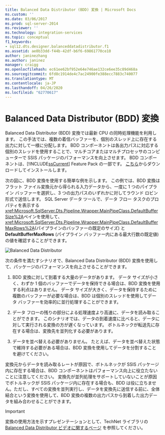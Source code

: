```yaml
---
title: Balanced Data Distributor (BDD) 変換 | Microsoft Docs
ms.custom: ''
ms.date: 03/06/2017
ms.prod: sql-server-2014
ms.reviewer: ''
ms.technology: integration-services
ms.topic: conceptual
f1_keywords:
- sql12.dts.designer.balanceddatadistributor.f1
ms.assetid: ae0b33dd-f44b-42df-b6f6-69861770ce10
author: janinezhang
ms.author: janinez
manager: craigg
ms.openlocfilehash: ec61ee62bf952e64e746ae132ce6ee35c89d468a
ms.sourcegitcommit: 6fd8c1914de4c7ac24900fe388ecc7883c740077
ms.translationtype: MT
ms.contentlocale: ja-JP
ms.lasthandoff: 04/26/2020
ms.locfileid: "62770617"
---
```

# <a name="balanced-data-distributor-transformation"></a>Balanced Data Distributor (BDD) 変換
  Balanced Data Distributor (BDD) 変換では最新 CPU の同時処理機能を利用します。 この手法では、複数の着信バッファーを、個別のスレッド上に存在する出力に対して一様に分配します。 BDD コンポーネントは各出力パスに対応する個別のスレッドを使用することで、マルチコアまたはマルチプロセッサのコンピューターで SSIS パッケージのパフォーマンスを向上させます。 BDD コンポーネントは、[!INCLUDE[ssCurrent](../../../includes/sscurrent-md.md)] Feature Pack の一部です。 [こちら](https://go.microsoft.com/fwlink/p/?LinkId=391999)からダウンロードしてインストールします。  
  
 次の図に、BDD 変換を使用する簡単な例を示します。 この例では、BDD 変換はフラット ファイル変換元から得られる入力データから、一度に 1 つのパイプライン バッファーを選択し、3 つの出力パスのいずれかに対してラウンド ロビン形式で送信します。 SQL Server データ ツールで、データ フロー タスクのプロパティを表示する <xref:Microsoft.SqlServer.Dts.Pipeline.Wrapper.MainPipeClass.DefaultBufferSize%2A>ペインを使用して、 <xref:Microsoft.SqlServer.Dts.Pipeline.Wrapper.MainPipeClass.DefaultBufferMaxRows%2A>(パイプラインのバッファーの既定のサイズ) と **DefaultBufferMaxRows** (パイプライン バッファー内にある最大行数の既定値) の値を確認することができます。  
  
 ![Balanced Data Distributor](../../media/balanceddatadistributor.JPG "Balanced Data Distributor")  
  
 次の条件を満たすシナリオで、Balanced Data Distributor (BDD) 変換を使用して、パッケージのパフォーマンスを向上させることができます。  
  
1.  BDD 変換に対して到着する大量のデータがあります。 データ サイズが小さく、わずか 1 個のバッファーでデータを保持できる場合は、BDD 変換を使用する利点はありません。 データ サイズが大きく、データを保持するために複数のバッファーが必要な場合は、BDD は個別のスレッドを使用してデータ バッファーを効率的に並行処理することができます。  
  
2.  データ フローの残りの部分による処理速度より高速に、データを読み取ることができます。 このシナリオでは、データの到着速度に比べると、データに対して実行される変換の方が遅くなっています。 ボトルネックが転送先に存在する場合は、変換先を並列化する必要があります。  
  
3.  データを並べ替える必要がありません。 たとえば、データを並べ替えた状態で維持する必要がある場合は、BDD 変換を使用してデータを分割することを避けてください。  
  
 変換元からデータを読み取るレートが原因で、ボトルネックが SSIS パッケージ内に存在する場合は、BDD コンポーネントはパフォーマンス向上に役立たないことに注意してください。 変換先が並列処理をサポートしていないことが原因でボトルネックが SSIS パッケージ内に存在する場合も、BDD は役に立ちません。ただし、すべての変換を並列実行し、データを変換先に送信する前に、全体結合という変換を使用して、BDD 変換の複数の出力パスから到着した出力データを組み合わせることができます。  
  
> [!IMPORTANT]  
>   変換の使用方法を示すプレゼンテーションとして、TechNet ライブラリの [Balanced Data Distributor ビデオに関するページ](https://go.microsoft.com/fwlink/?LinkID=226278) を参照してください。  
  
  
